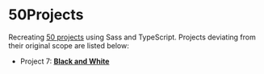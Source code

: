 # 50Projects
Recreating [50 projects](https://www.udemy.com/course/50-projects-50-days/) using Sass and TypeScript.
Projects deviating from their original scope are listed below:

* Project 7: [**Black and White**](https://blackandwhiteandclean.netlify.app/)
